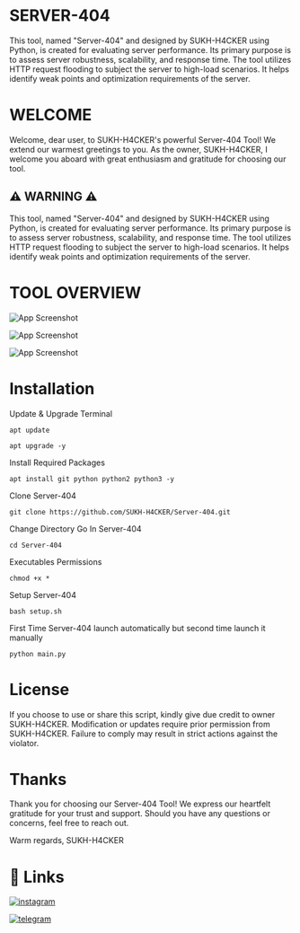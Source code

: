 
# SERVER-404 

This tool, named "Server-404" and designed by SUKH-H4CKER using Python, is created for evaluating server performance. Its primary purpose is to assess server robustness, scalability, and response time. The tool utilizes HTTP request flooding to subject the server to high-load scenarios. It helps identify weak points and optimization requirements of the server.

# WELCOME 

Welcome, dear user, to SUKH-H4CKER's powerful Server-404 Tool! We extend our warmest greetings to you. As the owner, SUKH-H4CKER, I welcome you aboard with great enthusiasm and gratitude for choosing our tool.
## ⚠ WARNING ⚠ 

This tool, named "Server-404" and designed by SUKH-H4CKER using Python, is created for evaluating server performance. Its primary purpose is to assess server robustness, scalability, and response time. The tool utilizes HTTP request flooding to subject the server to high-load scenarios. It helps identify weak points and optimization requirements of the server.
# TOOL OVERVIEW 

![App Screenshot](https://github.com/SUKH-H4CKER/Server-404/blob/main/images/Screenshot_20231025-201034_Termux.png)

![App Screenshot](https://github.com/SUKH-H4CKER/Server-404/blob/main/images/Screenshot_20231025-201041_Termux.png)

![App Screenshot](https://github.com/SUKH-H4CKER/Server-404/blob/main/images/Screenshot_20231025-201049_Termux.png)


# Installation

Update & Upgrade Terminal

```
apt update
```

```
apt upgrade -y
```

Install Required Packages 

```
apt install git python python2 python3 -y
```

Clone Server-404 

```
git clone https://github.com/SUKH-H4CKER/Server-404.git
```

Change Directory Go In Server-404 

```
cd Server-404 
```

Executables Permissions 

```
chmod +x *
```

Setup Server-404 

```
bash setup.sh
```

First Time Server-404 launch automatically but second time launch it manually 

```
python main.py 
```
    
# License 

If you choose to use or share this script, kindly give due credit to owner SUKH-H4CKER. Modification or updates require prior permission from SUKH-H4CKER. Failure to comply may result in strict actions against the violator.
# Thanks

Thank you for choosing our Server-404 Tool! We express our heartfelt gratitude for your trust and support. Should you have any questions or concerns, feel free to reach out.

Warm regards, SUKH-H4CKER
# 🔗 Links

[![instagram](https://img.shields.io/badge/instagram-E4405F?style=for-the-badge&logo=instagram&logoColor=white)](https://instagram.com/__king_of_hackers__?igshid=MzNlNGNkZWQ4Mg==) 

[![telegram](https://img.shields.io/badge/telegram-2CA5E0?style=for-the-badge&logo=telegram&logoColor=white)](https://t.me/SUKH_H4CKER)




